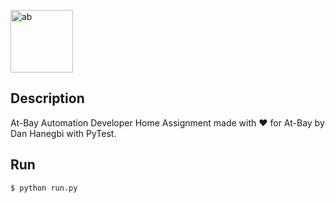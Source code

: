 <p align="center">

  <a target="blank"><img src="https://media-exp1.licdn.com/dms/image/C4D0BAQEWLoDsPYCkow/company-logo_200_200/0/1625160520780?e=1647475200&v=beta&t=s9h8qRgj6G66-oW4oWCZUEmXGJ8AzU-JrbGMysbY2Zw" width="100" alt="ab" /></a>
</p>


## Description

At-Bay Automation Developer Home Assignment made with ❤️ for At-Bay by Dan Hanegbi with PyTest.

## Run

```bash
$ python run.py
```
